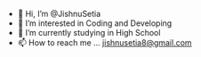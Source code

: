 - 👋 Hi, I’m @JishnuSetia
- 👀 I’m interested in Coding and Developing
- 🌱 I’m currently studying in High School
- 📫 How to reach me ... jishnusetia8@gmail.com

<!---
JishnuSetia/JishnuSetia is a ✨ special ✨ repository because its `README.md` (this file) appears on your GitHub profile.
You can click the Preview link to take a look at your changes.
--->
